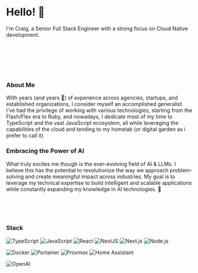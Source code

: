# Hello! 👋

I'm Craig, a Senior Full Stack Engineer with a strong focus on Cloud Native development.

<div style="height: 80px;">&nbsp;</div>

### About Me

With years (and years 👴) of experience across agencies, startups, and established organizations, I consider myself an accomplished generalist. I've had the privilege of working with various technologies, starting from the Flash/Flex era to Ruby, and nowadays, I dedicate most of my time to TypeScript and the vast JavaScript ecosystem, all while leveraging the capabilities of the cloud and tending to my homelab (or digital garden as i prefer to call it)

### Embracing the Power of AI

What truly excites me though is the ever-evolving field of AI & LLMs. I believe this has the potential to revolutionize the way we approach problem-solving and create meaningful impact across industries. My goal is to leverage my technical expertise to build intelligent and scalable applications while constantly expanding my knowledge in AI technologies. 🤖

<div style="height: 50px;">&nbsp;</div>

### Stack

![TypeScript](https://img.shields.io/badge/-TypeScript-3178C6?logo=typescript&logoColor=white)
![JavaScript](https://img.shields.io/badge/-JavaScript-F7DF1E?logo=JavaScript&logoColor=333333)
![React](https://img.shields.io/badge/-React-61DAFB?logo=react&logoColor=white)
![NestJS](https://img.shields.io/badge/-NestJS-E0234E?logo=nestjs&logoColor=white)
![Next.js](https://img.shields.io/badge/-Next.js-000000?logo=next.js&logoColor=white)
![Node.js](https://img.shields.io/badge/-Node.js-339933?logo=node.js&logoColor=white)

![Docker](https://img.shields.io/badge/-Docker-2496ED?logo=docker&logoColor=white)
![Portainer](https://img.shields.io/badge/-Portainer-13B5EA?logo=portainer&logoColor=white)
![Proxmox](https://img.shields.io/badge/-Proxmox-E57000?logo=proxmox&logoColor=white)
![Home Assistant](https://img.shields.io/badge/-Home%20Assistant-41BDF5?logo=home-assistant&logoColor=white)

![OpenAI](https://img.shields.io/badge/-OpenAI-FF5500?logo=openai&logoColor=white)
